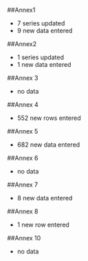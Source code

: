 ##Annex1 
* 7 series updated
* 9 new data entered

##Annex2
* 1 series updated
* 1 new data entered

##Annex 3
* no data

##Annex 4
* 552 new rows entered

##Annex 5
* 682 new data entered

##Annex 6
* no data

##Annex 7
* 8 new data entered

##Annex 8
* 1 new row entered

##Annex 10
* no data
